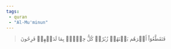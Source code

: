 ```yaml
---
tags: 
 - quran 
 - "Al-Mu'minun"
---
```


> فَتَقَطَّعُوٓاْ أَمۡرَهُم بَيۡنَهُمۡ زُبُرٗاۖ كُلُّ حِزۡبِۭ بِمَا لَدَيۡهِمۡ فَرِحُونَ
